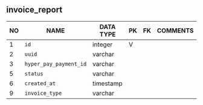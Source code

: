 
invoice_report
----------------------------


NO | NAME | DATA TYPE | PK | FK | COMMENTS
---|------|-----------|----|----|-------------------
1|`id` | integer | V |  | 
2|`uuid` | varchar |  |  | 
3|`hyper_pay_payment_id` | varchar |  |  | 
5|`status` | varchar |  |  | 
6|`created_at` | timestamp |  |  | 
9|`invoice_type` | varchar |  |  | 
